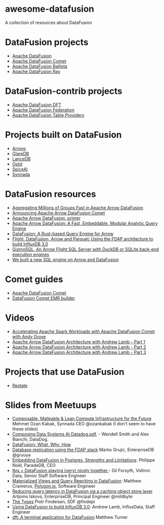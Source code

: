 # awesome-datafusion

A collection of resources about DataFusion

# DataFusion projects

- [Apache DataFusion](https://datafusion.apache.org/)
- [Apache DataFusion Comet](https://datafusion.apache.org/comet/)
- [Apache DataFusion Ballista](https://datafusion.apache.org/ballista/)
- [Apache DataFusion Ray](https://github.com/apache/datafusion-ray)

# DataFusion-contrib projects

- [Apache DataFusion DFT](https://github.com/datafusion-contrib/datafusion-dft)
- [Apache DataFusion Federation](https://github.com/datafusion-contrib/datafusion-federation)
- [Apache DataFusion Table Providers](https://github.com/datafusion-contrib/datafusion-table-providers)

# Projects built on DataFusion

- [Arroyo](https://www.arroyo.dev/)
- [GlareDB](https://github.com/GlareDB/glaredb)
- [LanceDB](https://lancedb.github.io/lancedb/)
- [Optd](https://cmu-db.github.io/optd/)
- [SpiceAI](https://www.spiceai.org/)
- [Synnada](https://www.synnada.ai/)

# DataFusion resources

- [Aggregating Millions of Groups Fast in Apache Arrow DataFusion](https://www.influxdata.com/blog/aggregating-millions-groups-fast-apache-arrow-datafusion/)
- [Announcing Apache Arrow DataFusion Comet](https://arrow.apache.org/blog/2024/03/06/comet-donation/)
- [Apache Arrow DataFusion, primer](https://www.work-bench.com/post/apache-arrow-datafusion-a-primer)
- [Apache Arrow DataFusion: A Fast, Embeddable, Modular Analytic Query Engine](https://dl.acm.org/doi/10.1145/3626246.3653368)
- [DataFusion: A Rust-based Query Engine for Arrow](https://arrow.apache.org/blog/2020/07/07/datafusion-in-rust/)
- [Flight, DataFusion, Arrow and Parquet: Using the FDAP architecture to build InfluxDB 3.0](https://www.influxdata.com/blog/flight-datafusion-arrow-parquet-fdap-architecture-influxdb/)
- [GizmoSQL, An Arrow Flight SQL Server with DuckDB or SQLite back-end execution engines](https://github.com/giz[modata/gizmosql)
- [We built a new SQL engine on Arrow and DataFusion](https://www.arroyo.dev/blog/why-arrow-and-datafusion)

# Comet guides
- [Apache DataFusion Comet](https://makism.notion.site/Apache-DataFusion-Comet-13315bfb0437800c9ac9f9f7ca6baf6f)
- [DataFusion Comet EMR builder](https://github.com/edmondop/datafusion-comet-ami-builder/)

# Videos

- [Accelerating Apache Spark Workloads with Apache DataFusion Comet with Andy Grove](https://www.youtube.com/watch?v=o59s0d3HE1k)
- [Apache Arrow DataFusion Architecture with Andrew Lamb - Part 1](https://www.youtube.com/watch?v=NVKujPxwSBA)
- [Apache Arrow DataFusion Architecture with Andrew Lamb - Part 2](https://www.youtube.com/watch?v=EzZTLiSJnhY)
- [Apache Arrow DataFusion Architecture with Andrew Lamb - Part 3](https://www.youtube.com/watch?v=2jkWU3_w6z0)

# Projects that use DataFusion

- [Restate](https://restate.dev/)

# Slides from Meetuups

- [Composable, Malleable & Lean Compute Infrastructure for the Future](https://docs.google.com/presentation/d/1i7l7bslZp3rRx0_S9ejFTC5ChyvS2bYS/edit#slide=id.p1) Mehmet Ozan Kabak, Synnada CEO @ozankabak (I don't seem to have these slides)
- [Composing Data Systems At Datadog.pdf](https://github.com/user-attachments/files/17080025/Composing.Data.Systems.At.Datadog.pdf), - Wendell Smith and Alex Bianchi, DataDog.
- [DataFusion: What, Why, How](https://docs.google.com/presentation/d/1zFh-ayH922k9Rvz2lZxYzjfoemKfr8mRLpw8BLHdw7k/edit#slide=id.g26bebde4fcc_3_7)
- [Database replication using the FDAP stack](https://docs.google.com/presentation/d/1hp0lRIwG8wpRlPMtdx-BPxXU3L2vqCBuPRkTFDgHoHo/edit#slide=id.p1) Marko Grujic, EnterpriseDB @gruuya
- [Embedding DataFusion in Postgres, Strengths and Limitations](https://docs.google.com/presentation/d/15yZBgAKSUB8nQGTOg9hNzuSAN7D9SPPAs_mpyxqoZyk/edit?usp=sharing): Philippe Noël, ParadeDB, CEO
- [Ibis + DataFusion playing (very) nicely together.](https://ibis-project.org/presentations/datafusion-meetup-nyc-2024/talk)- Gil Forsyth, Voltron Data, Senior Staff Software Engineer
- [Materialized Views and Query Rewriting in DataFusion](https://drive.google.com/open?id=1mHDw1uZcOwlpUO3mA8aqSyk7IqeovpSuXG27clowXWE): Matthew Cramerus, [Polygon.io](http://polygon.io/), Software Engineer
- [Reducing query latency in DataFusion via a caching object store layer](https://docs.google.com/presentation/d/1TiToVb5rVFrmuR9Dxej7HgWpyv0p_88Ise3CyQKZSzE/edit#slide=id.p1) Artjoms Iskovs, EnterpriseDB, Principal Engineer @mildbyte
- [The Types](https://docs.google.com/presentation/d/1VW_JCGbN22lrGUOMRvUXGpAmlJopbG02hn_SDYJouiY) Piotr Findeisen, SDF @findepi
- [Using DataFusion to build InfluxDB 3.0](https://docs.google.com/presentation/d/1dOLPAFPEMLhLv4NN6O9QSDIyyeiIySqAjky5cVgdWAE/edit#slide=id.g26bebde4fcc_3_7): Andrew Lamb, InfluxData, Staff Engineer
- [dft: A terminal application for DataFusion](https://docs.google.com/presentation/d/1u42k8ZBHObLx1Ph5CvQOkeRJ72ys81Jo7BkCxjCU5Ik/edit#slide=id.p) Matthew Turner
